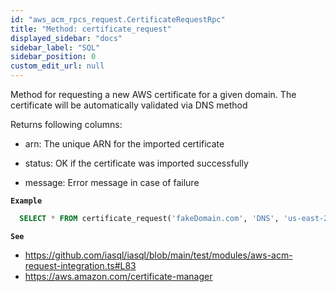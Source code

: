 ```yaml
---
id: "aws_acm_rpcs_request.CertificateRequestRpc"
title: "Method: certificate_request"
displayed_sidebar: "docs"
sidebar_label: "SQL"
sidebar_position: 0
custom_edit_url: null
---
```


Method for requesting a new AWS certificate for a given domain. The certificate will be automatically validated
via DNS method

Returns following columns:

- arn: The unique ARN for the imported certificate

- status: OK if the certificate was imported successfully

- message: Error message in case of failure

**`Example`**

```sql
  SELECT * FROM certificate_request('fakeDomain.com', 'DNS', 'us-east-2', '');
```

**`See`**

 - https://github.com/iasql/iasql/blob/main/test/modules/aws-acm-request-integration.ts#L83
 - https://aws.amazon.com/certificate-manager
